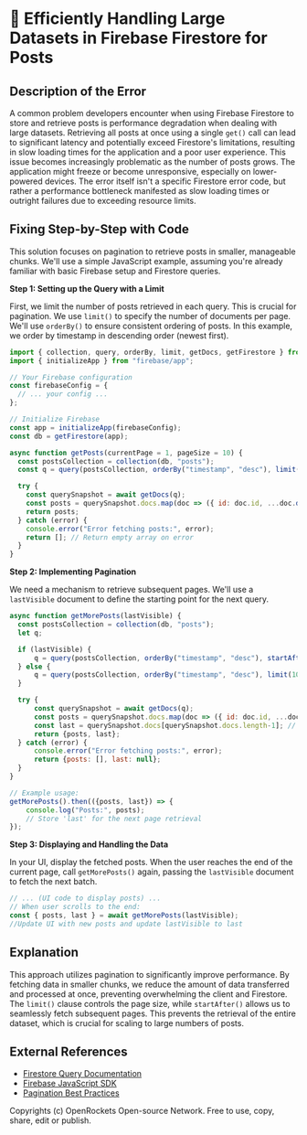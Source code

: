 # 🐞 Efficiently Handling Large Datasets in Firebase Firestore for Posts


## Description of the Error

A common problem developers encounter when using Firebase Firestore to store and retrieve posts is performance degradation when dealing with large datasets.  Retrieving all posts at once using a single `get()` call can lead to significant latency and potentially exceed Firestore's limitations, resulting in slow loading times for the application and a poor user experience. This issue becomes increasingly problematic as the number of posts grows.  The application might freeze or become unresponsive, especially on lower-powered devices.  The error itself isn't a specific Firestore error code, but rather a performance bottleneck manifested as slow loading times or outright failures due to exceeding resource limits.

## Fixing Step-by-Step with Code

This solution focuses on pagination to retrieve posts in smaller, manageable chunks. We'll use a simple JavaScript example, assuming you're already familiar with basic Firebase setup and Firestore queries.

**Step 1: Setting up the Query with a Limit**

First, we limit the number of posts retrieved in each query.  This is crucial for pagination.  We use `limit()` to specify the number of documents per page.  We'll use `orderBy()` to ensure consistent ordering of posts.  In this example, we order by timestamp in descending order (newest first).

```javascript
import { collection, query, orderBy, limit, getDocs, getFirestore } from "firebase/firestore";
import { initializeApp } from "firebase/app";

// Your Firebase configuration
const firebaseConfig = {
  // ... your config ...
};

// Initialize Firebase
const app = initializeApp(firebaseConfig);
const db = getFirestore(app);

async function getPosts(currentPage = 1, pageSize = 10) {
  const postsCollection = collection(db, "posts");
  const q = query(postsCollection, orderBy("timestamp", "desc"), limit(pageSize));

  try {
    const querySnapshot = await getDocs(q);
    const posts = querySnapshot.docs.map(doc => ({ id: doc.id, ...doc.data() }));
    return posts;
  } catch (error) {
    console.error("Error fetching posts:", error);
    return []; // Return empty array on error
  }
}
```

**Step 2: Implementing Pagination**

We need a mechanism to retrieve subsequent pages.  We'll use a `lastVisible` document to define the starting point for the next query.


```javascript
async function getMorePosts(lastVisible) {
  const postsCollection = collection(db, "posts");
  let q;

  if (lastVisible) {
      q = query(postsCollection, orderBy("timestamp", "desc"), startAfter(lastVisible), limit(10));
  } else {
      q = query(postsCollection, orderBy("timestamp", "desc"), limit(10));
  }

  try {
      const querySnapshot = await getDocs(q);
      const posts = querySnapshot.docs.map(doc => ({ id: doc.id, ...doc.data() }));
      const last = querySnapshot.docs[querySnapshot.docs.length-1]; // Get the last document for next page
      return {posts, last};
  } catch (error) {
      console.error("Error fetching posts:", error);
      return {posts: [], last: null};
  }
}

// Example usage:
getMorePosts().then(({posts, last}) => {
    console.log("Posts:", posts);
    // Store 'last' for the next page retrieval
});

```

**Step 3: Displaying and Handling the Data**

In your UI, display the fetched posts.  When the user reaches the end of the current page, call `getMorePosts()` again, passing the `lastVisible` document to fetch the next batch.

```javascript
// ... (UI code to display posts) ...
// When user scrolls to the end:
const { posts, last } = await getMorePosts(lastVisible);
//Update UI with new posts and update lastVisible to last
```



## Explanation

This approach utilizes pagination to significantly improve performance. By fetching data in smaller chunks, we reduce the amount of data transferred and processed at once, preventing overwhelming the client and Firestore.  The `limit()` clause controls the page size, while `startAfter()` allows us to seamlessly fetch subsequent pages.  This prevents the retrieval of the entire dataset, which is crucial for scaling to large numbers of posts.


## External References

* [Firestore Query Documentation](https://firebase.google.com/docs/firestore/query-data/queries)
* [Firebase JavaScript SDK](https://firebase.google.com/docs/web/setup)
* [Pagination Best Practices](https://developers.google.com/web/fundamentals/performance/pagination)


Copyrights (c) OpenRockets Open-source Network. Free to use, copy, share, edit or publish.

